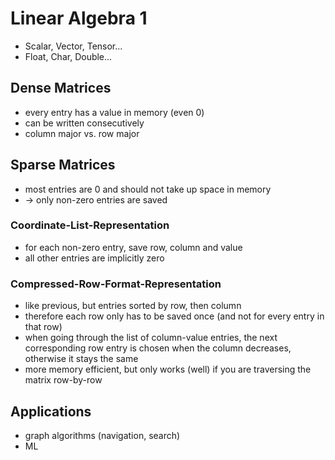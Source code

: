 # Linear Algebra 1

- Scalar, Vector, Tensor...
- Float, Char, Double...

## Dense Matrices

- every entry has a value in memory (even 0)
- can be written consecutively
- column major vs. row major

## Sparse Matrices

- most entries are 0 and should not take up space in memory
- $\rightarrow$ only non-zero entries are saved

### Coordinate-List-Representation

- for each non-zero entry, save row, column and value
- all other entries are implicitly zero

### Compressed-Row-Format-Representation

- like previous, but entries sorted by row, then column
- therefore each row only has to be saved once (and not for every entry in that row)
- when going through the list of column-value entries, the next corresponding row entry is chosen when the column decreases, otherwise it stays the same
- more memory efficient, but only works (well) if you are traversing the matrix row-by-row

## Applications

- graph algorithms (navigation, search)
- ML

